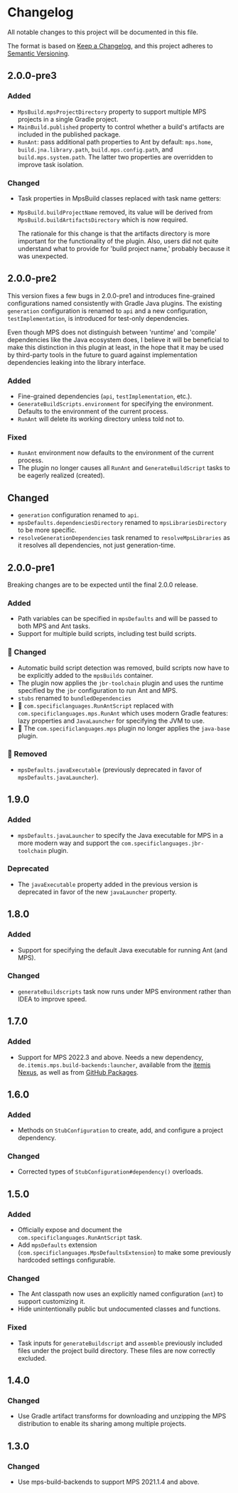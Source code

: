 # Changelog

All notable changes to this project will be documented in this file.

The format is based on [Keep a Changelog](https://keepachangelog.com/en/1.0.0/), and this project adheres
to [Semantic Versioning](https://semver.org/spec/v2.0.0.html).

## 2.0.0-pre3

### Added

- `MpsBuild.mpsProjectDirectory` property to support multiple MPS projects in a single Gradle project.
- `MainBuild.published` property to control whether a build's artifacts are included in the published package.
- `RunAnt`: pass additional path properties to Ant by default: `mps.home`, `build.jna.library.path`,
  `build.mps.config.path`, and `build.mps.system.path`. The latter two properties are overridden to improve task
  isolation.

### Changed

- Task properties in MpsBuild classes replaced with task name getters:
- `MpsBuild.buildProjectName` removed, its value will be derived from `MpsBuild.buildArtifactsDirectory` which is now
  required.

  The rationale for this change is that the artifacts directory is more important for the functionality of the plugin.
  Also, users did not quite understand what to provide for 'build project name,' probably because it was unexpected.

## 2.0.0-pre2

This version fixes a few bugs in 2.0.0-pre1 and introduces fine-grained configurations named consistently with Gradle
Java plugins. The existing `generation` configuration is renamed to `api` and a new configuration, `testImplementation`,
is introduced for test-only dependencies.

Even though MPS does not distinguish between 'runtime' and 'compile' dependencies like the Java ecosystem does,
I believe it will be beneficial to make this distinction in this plugin at least, in the hope that it may be used by
third-party tools in the future to guard against implementation dependencies leaking into the library interface.

### Added

- Fine-grained dependencies (`api`, `testImplementation`, etc.).
- `GenerateBuildScripts.environment` for specifying the environment. Defaults to the environment of the current process.
- `RunAnt` will delete its working directory unless told not to.

### Fixed

- `RunAnt` environment now defaults to the environment of the current process.
- The plugin no longer causes all `RunAnt` and `GenerateBuildScript` tasks to be eagerly realized (created).

## Changed

- `generation` configuration renamed to `api`.
- `mpsDefaults.dependenciesDirectory` renamed to `mpsLibrariesDirectory` to be more specific.
- `resolveGenerationDependencies` task renamed to `resolveMpsLibraries` as it resolves all dependencies, not just
  generation-time.

## 2.0.0-pre1

Breaking changes are to be expected until the final 2.0.0 release.

### Added

- Path variables can be specified in `mpsDefaults` and will be passed to both MPS and Ant tasks.
- Support for multiple build scripts, including test build scripts.

### 🚨 Changed

- Automatic build script detection was removed, build scripts now have to be explicitly added to the `mpsBuilds`
  container.
- The plugin now applies the `jbr-toolchain` plugin and uses the runtime specified by the `jbr` configuration to run
  Ant and MPS.
- `stubs` renamed to `bundledDependencies`
- 🚨 `com.specificlanguages.RunAntScript` replaced with `com.specificlanguages.mps.RunAnt` which uses modern Gradle
  features: lazy properties and `JavaLauncher` for specifying the JVM to use.
- 🚨 The `com.specificlanguages.mps` plugin no longer applies the `java-base` plugin.

### 🚨 Removed

- `mpsDefaults.javaExecutable` (previously deprecated in favor of `mpsDefaults.javaLauncher`).

## 1.9.0

### Added

- `mpsDefaults.javaLauncher` to specify the Java executable for MPS in a more modern way and support
  the `com.specificlanguages.jbr-toolchain` plugin.

### Deprecated

- The `javaExecutable` property added in the previous version is deprecated in favor of the new `javaLauncher` property.

## 1.8.0

### Added

- Support for specifying the default Java executable for running Ant (and MPS).

### Changed

- `generateBuildscripts` task now runs under MPS environment rather than IDEA to improve speed.

## 1.7.0

### Added

- Support for MPS 2022.3 and above. Needs a new dependency, `de.itemis.mps.build-backends:launcher`, available from
  the [itemis Nexus](https://artifacts.itemis.cloud/repository/maven-mps), as well as
  from [GitHub Packages](https://github.com/mbeddr/mps-build-backends/packages/1947539).

## 1.6.0

### Added
- Methods on `StubConfiguration` to create, add, and configure a project dependency.

### Changed
- Corrected types of `StubConfiguration#dependency()` overloads.

## 1.5.0

### Added
- Officially expose and document the `com.specificlanguages.RunAntScript` task.
- Add `mpsDefaults` extension (`com.specificlanguages.MpsDefaultsExtension`) to make some previously hardcoded settings 
  configurable.

### Changed
- The Ant classpath now uses an explicitly named configuration (`ant`) to support customizing it.
- Hide unintentionally public but undocumented classes and functions.

### Fixed
- Task inputs for `generateBuildscript` and `assemble` previously included files under the project build directory. 
  These files are now correctly excluded.

## 1.4.0

### Changed

- Use Gradle artifact transforms for downloading and unzipping the MPS distribution to enable its sharing among 
  multiple projects.

## 1.3.0

### Changed

- Use mps-build-backends to support MPS 2021.1.4 and above.
